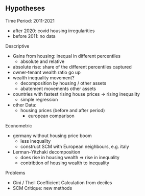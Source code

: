 ## Hypotheses

Time Period: 2011-2021

- after 2020: covid housing irregularities
- before 2011: no data 



Descriptive

- Gains from housing: inequal in different percentiles 
  - absolute and relative
- absolute rise: share of the different percentiles captured
- owner-tenant wealth ratio go up
- wealth inequality movement?
  - decomposition by housing / other assets
  - abatement movements other assets
- countries with fastest rising house prices -> rising inequality
  - simple regression
- other Data: 
  - housing prices (before and after period)
    - european comparison



Econometric

- germany without housing price boom
  - less inequality
  - construct SCM with European neighbours, e.g. italy
- Lerman–Yitzhaki decomposition
  - does rise in housing wealth => rise in inequality
  - contribtion of housing wealth to inequality


Problems

- Gini / Theil Coefficient Calculation from deciles
- SCM Critique: new methods

